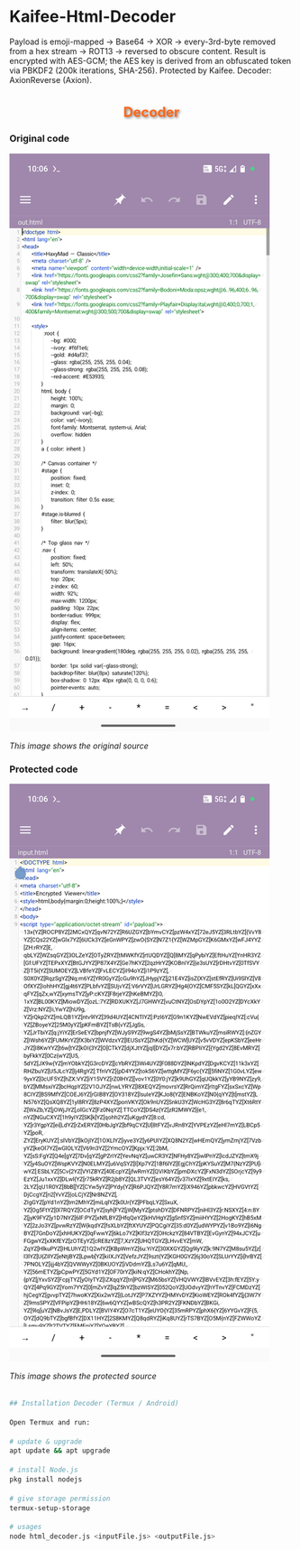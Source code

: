 # Kaifee-Html-Decoder
Payload is emoji-mapped → Base64 → XOR → every-3rd-byte removed from a hex stream → ROT13 → reversed to obscure content. Result is encrypted with AES-GCM; the AES key is derived from an obfuscated token via PBKDF2 (200k iterations, SHA-256). Protected by Kaifee. Decoder: AxionReverse (Axion).

<div align="center">
  <h1 style="font-size:24px; color:#FF6719; text-shadow:2px 2px 4px rgba(0,0,0,0.5);">Decoder</h1>
</div>

### Original code
![Original code](https://raw.githubusercontent.com/AxionReverse/Kaifee-Html-Decoder/main/original.png)

*This image shows the original source*

### Protected code
![Original code](https://raw.githubusercontent.com/AxionReverse/Kaifee-Html-Decoder/main/protected.png)

*This image shows the protected source*

```bash

## Installation Decoder (Termux / Android)

Open Termux and run:

# update & upgrade
apt update && apt upgrade 

# install Node.js
pkg install nodejs

# give storage permission
termux-setup-storage

# usages
node html_decoder.js <inputFile.js> <outputFile.js>

